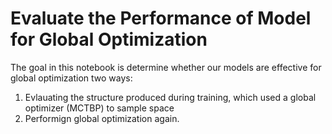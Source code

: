 # Evaluate the Performance of Model for Global Optimization

The goal in this notebook is determine whether our models are effective for global optimization two ways:

1. Evlauating the structure produced during training, which used a global optimizer (MCTBP) to sample space
1. Performign global optimization again.
